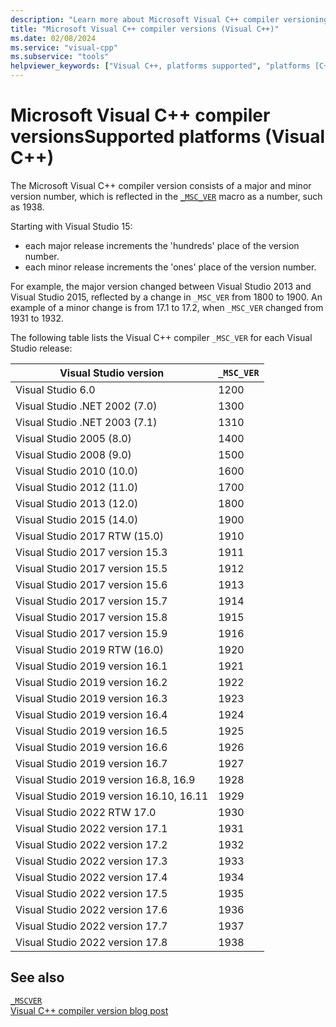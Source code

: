 ```yaml
---
description: "Learn more about Microsoft Visual C++ compiler versioning."
title: "Microsoft Visual C++ compiler versions (Visual C++)"
ms.date: 02/08/2024
ms.service: "visual-cpp"
ms.subservice: "tools"
helpviewer_keywords: ["Visual C++, platforms supported", "platforms [C++]"]
---
```

# Microsoft Visual C++ compiler versionsSupported platforms (Visual C++)

The Microsoft Visual C++ compiler version consists of a major and minor version number, which is reflected in the [`_MSC_VER`](../preprocessor/predefined-macros.md) macro as a number, such as 1938.

Starting with Visual Studio 15:

- each major release increments the 'hundreds' place of the version number.
- each minor release increments the 'ones' place of the version number.

For example, the major version changed between Visual Studio 2013 and Visual Studio 2015, reflected by a change in `_MSC_VER` from 1800 to 1900. An example of a minor change is from 17.1 to 17.2, when `_MSC_VER` changed from 1931 to 1932.

The following table lists the Visual C++ compiler `_MSC_VER` for each Visual Studio release:

| Visual Studio version | `_MSC_VER` |
|--|--|
| Visual Studio 6.0 | 1200 |
| Visual Studio .NET 2002 (7.0) | 1300 |
| Visual Studio .NET 2003 (7.1) | 1310 |
| Visual Studio 2005 (8.0) | 1400 |
| Visual Studio 2008 (9.0) | 1500 |
| Visual Studio 2010 (10.0) | 1600 |
| Visual Studio 2012 (11.0) | 1700 |
| Visual Studio 2013 (12.0) | 1800 |
| Visual Studio 2015 (14.0) | 1900 |
| Visual Studio 2017 RTW (15.0) | 1910 |
| Visual Studio 2017 version 15.3 | 1911 |
| Visual Studio 2017 version 15.5 | 1912 |
| Visual Studio 2017 version 15.6 | 1913 |
| Visual Studio 2017 version 15.7 | 1914 |
| Visual Studio 2017 version 15.8 | 1915 |
| Visual Studio 2017 version 15.9 | 1916 |
| Visual Studio 2019 RTW (16.0) | 1920 |
| Visual Studio 2019 version 16.1 | 1921 |
| Visual Studio 2019 version 16.2 | 1922 |
| Visual Studio 2019 version 16.3 | 1923 |
| Visual Studio 2019 version 16.4 | 1924 |
| Visual Studio 2019 version 16.5 | 1925 |
| Visual Studio 2019 version 16.6 | 1926 |
| Visual Studio 2019 version 16.7 | 1927 |
| Visual Studio 2019 version 16.8, 16.9 | 1928 |
| Visual Studio 2019 version 16.10, 16.11 | 1929 |
| Visual Studio 2022 RTW 17.0 | 1930 |
| Visual Studio 2022 version 17.1 | 1931 |
| Visual Studio 2022 version 17.2 | 1932 |
| Visual Studio 2022 version 17.3 | 1933 |
| Visual Studio 2022 version 17.4 | 1934 |
| Visual Studio 2022 version 17.5 | 1935 |
| Visual Studio 2022 version 17.6 | 1936 |
| Visual Studio 2022 version 17.7 | 1937 |
| Visual Studio 2022 version 17.8 | 1938 |

## See also

[`_MSCVER`](../preprocessor/predefined-macros.md)\
[Visual C++ compiler version blog post](https://devblogs.microsoft.com/cppblog/visual-c-compiler-version/)